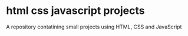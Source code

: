 # html css javascript projects
 A repository contatining small projects using HTML, CSS and JavaScript
